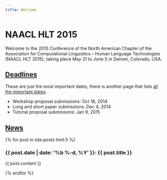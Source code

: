 ```yaml
---
title: Welcome
---
```


# NAACL HLT 2015

Welcome to the 2015 Conference of the North American Chapter of the Association for Computational Linguistics – Human Language Technologies (NAACL HLT 2015), taking place May 31 to June 5 in Denver, Colorado, USA.

## [Deadlines](dates.html)

These are just the most important dates, there is another page that lists [all the important dates](dates.html).

- Workshop proposal submissions: Oct 18, 2014
- Long and short paper submissions: Dec 4, 2014
- Tutorial proposal submissions: Jan 9, 2015

## [News](all-news.html)

{% for post in site.posts limit:5 %}

### {{ post.date | date: '%b %-d, %Y' }}: {{ post.title }}

{{ post.content }}

{% endfor %}

